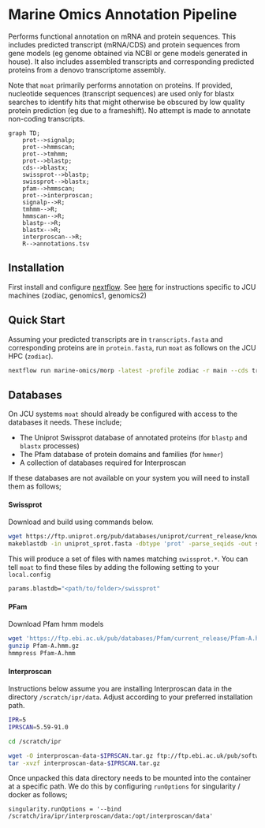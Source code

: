 # Marine Omics Annotation Pipeline

Performs functional annotation on mRNA and protein sequences.  This includes predicted transcript (mRNA/CDS) and protein sequences from gene models (eg genome obtained via NCBI or gene models generated in house). It also includes assembled transcripts and corresponding predicted proteins from a denovo transcriptome assembly. 

Note that `moat` primarily performs annotation on proteins.  If provided, nucleotide sequences (transcript sequences) are used only for blastx searches to identify hits that might otherwise be obscured by low quality protein prediction (eg due to a frameshift). No attempt is made to annotate non-coding transcripts. 

```mermaid
graph TD;
	prot-->signalp;
	prot-->hmmscan;
	prot-->tmhmm;
	prot-->blastp;
	cds-->blastx;
	swissprot-->blastp;
	swissprot-->blastx;
	pfam-->hmmscan;
	prot-->interproscan;
	signalp-->R;
	tmhmm-->R;
	hmmscan-->R;
	blastp-->R;
	blastx-->R;
	interproscan-->R;
	R-->annotations.tsv
```

## Installation

First install and configure [nextflow](https://www.nextflow.io/). See [here](https://gist.github.com/iracooke/bec2b24a86eb682f7d3055eea15e61aa) for instructions specific to JCU machines (zodiac, genomics1, genomics2)

## Quick Start

Assuming your predicted transcripts are in `transcripts.fasta` and corresponding proteins are in `protein.fasta`, run `moat` as follows on the JCU HPC (`zodiac`).

```bash
nextflow run marine-omics/morp -latest -profile zodiac -r main --cds transcripts.fasta --prot protein.fasta
```



##  Databases

On JCU systems `moat` should already be configured with access to the databases it needs. These include;

- The Uniprot Swissprot database of annotated proteins (for `blastp` and `blastx` processes)
- The Pfam database of protein domains and families (for `hmmer`)
- A collection of databases required for Interproscan

If these databases are not available on your system you will need to install them as follows;

#### Swissprot

Download and build using commands below.

```bash
wget https://ftp.uniprot.org/pub/databases/uniprot/current_release/knowledgebase/complete/uniprot_sprot.fasta.gz
makeblastdb -in uniprot_sprot.fasta -dbtype 'prot' -parse_seqids -out swissprot
```

This will produce a set of files with names matching `swissprot.*`.  You can tell `moat` to find these files by adding the following setting to your `local.config`

```bash
params.blastdb="<path/to/folder>/swissprot"
```

#### PFam

Download Pfam hmm models

```bash
wget 'https://ftp.ebi.ac.uk/pub/databases/Pfam/current_release/Pfam-A.hmm.gz'
gunzip Pfam-A.hmm.gz 
hmmpress Pfam-A.hmm
```

#### Interproscan

Instructions below assume you are installing Interproscan data in the directory `/scratch/ipr/data`. Adjust according to your preferred installation path.

```bash
IPR=5
IPRSCAN=5.59-91.0

cd /scratch/ipr

wget -O interproscan-data-$IPRSCAN.tar.gz ftp://ftp.ebi.ac.uk/pub/software/unix/iprscan/$IPR/$IPRSCAN/alt/interproscan-data-$IPRSCAN.tar.gz
tar -xvzf interproscan-data-$IPRSCAN.tar.gz
```

Once unpacked this data directory needs to be mounted into the container at a specific path.  We do this by configuring `runOptions` for singularity / docker as follows;

```nextflow
singularity.runOptions = '--bind /scratch/ira/ipr/interproscan/data:/opt/interproscan/data'
```


